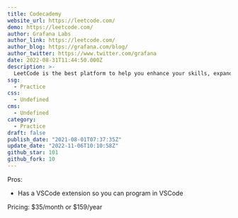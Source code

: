 ```yaml
---
title: Codecademy
website_url: https://leetcode.com/
demo: https://leetcode.com/
author: Grafana Labs
author_link: https://leetcode.com/
author_blog: https://grafana.com/blog/
author_twitter: https://www.twitter.com/grafana
date: 2022-08-31T11:44:50.000Z
description: >-
  LeetCode is the best platform to help you enhance your skills, expand your knowledge and prepare for technical interviews.
ssg:
  - Practice
css:
  - Undefined
cms:
  - Undefined
category:
  - Practice
draft: false
publish_date: "2021-08-01T07:37:35Z"
update_date: "2022-11-06T10:10:58Z"
github_star: 101
github_fork: 10
---
```


Pros:

- Has a VSCode extension so you can program in VSCode

Pricing:
$35/month or $159/year
